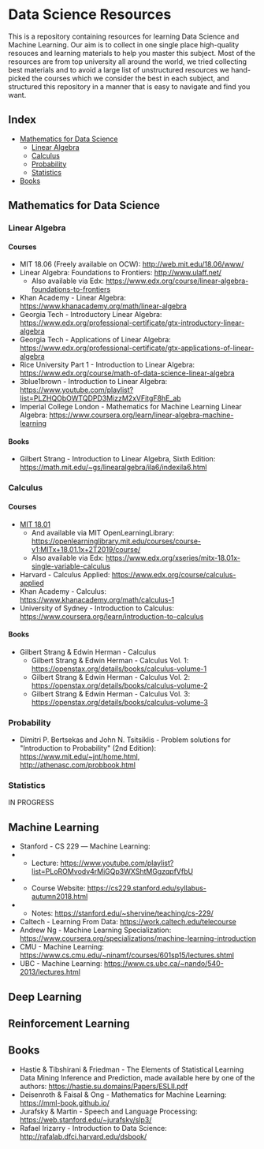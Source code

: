 # Data Science Resources
This is a repository containing resources for learning Data Science and Machine Learning. Our aim is to collect in one single place high-quality resouces and learning materials to help you master this subject. Most of the resources are from top university all around the world, we tried collecting best materials and to avoid a large list of unstructured resources we hand-picked the courses which we consider the best in each subject, and structured this repository in a manner that is easy to navigate and find you want.

## Index
* [Mathematics for Data Science](#mathematics-for-data-science)
  * [Linear Algebra](#linear-algebra)
  * [Calculus](#calculus)
  * [Probability](#probability)
  * [Statistics](#statistics)
* [Books](#books)


## Mathematics for Data Science
### Linear Algebra
#### Courses
* MIT 18.06 (Freely available on OCW): http://web.mit.edu/18.06/www/
* Linear Algebra: Foundations to Frontiers: http://www.ulaff.net/
  * Also available via Edx: https://www.edx.org/course/linear-algebra-foundations-to-frontiers
* Khan Academy - Linear Algebra: https://www.khanacademy.org/math/linear-algebra
* Georgia Tech - Introductory Linear Algebra: https://www.edx.org/professional-certificate/gtx-introductory-linear-algebra
* Georgia Tech - Applications of Linear Algebra: https://www.edx.org/professional-certificate/gtx-applications-of-linear-algebra
* Rice University Part 1 - Introduction to Linear Algebra: https://www.edx.org/course/math-of-data-science-linear-algebra
* 3blue1brown - Introduction to Linear Algebra: https://www.youtube.com/playlist?list=PLZHQObOWTQDPD3MizzM2xVFitgF8hE_ab
* Imperial College London - Mathematics for Machine Learning Linear Algebra: https://www.coursera.org/learn/linear-algebra-machine-learning
#### Books
* Gilbert Strang - Introduction to Linear Algebra, Sixth Edition: https://math.mit.edu/~gs/linearalgebra/ila6/indexila6.html

### Calculus
#### Courses
* [MIT 18.01](https://ocw.mit.edu/courses/18-01-single-variable-calculus-fall-2006 "MIT OCW")
  * And available via MIT OpenLearningLibrary: https://openlearninglibrary.mit.edu/courses/course-v1:MITx+18.01.1x+2T2019/course/
  * Also available via Edx: https://www.edx.org/xseries/mitx-18.01x-single-variable-calculus
* Harvard - Calculus Applied: https://www.edx.org/course/calculus-applied
* Khan Academy - Calculus: https://www.khanacademy.org/math/calculus-1
* University of Sydney - Introduction to Calculus: https://www.coursera.org/learn/introduction-to-calculus
#### Books
* Gilbert Strang & Edwin Herman - Calculus
  * Gilbert Strang & Edwin Herman - Calculus Vol. 1: https://openstax.org/details/books/calculus-volume-1
  * Gilbert Strang & Edwin Herman - Calculus Vol. 2: https://openstax.org/details/books/calculus-volume-2
  * Gilbert Strang & Edwin Herman - Calculus Vol. 3: https://openstax.org/details/books/calculus-volume-3

### Probability 

* Dimitri P. Bertsekas and John N. Tsitsiklis - 
Problem solutions for "Introduction to Probability" (2nd Edition):
https://www.mit.edu/~jnt/home.html, 
http://athenasc.com/probbook.html


### Statistics
IN PROGRESS

## Machine Learning
* Stanford - CS 229 ― Machine Learning:
* * Lecture: https://www.youtube.com/playlist?list=PLoROMvodv4rMiGQp3WXShtMGgzqpfVfbU
* * Course Website: https://cs229.stanford.edu/syllabus-autumn2018.html
* * Notes: https://stanford.edu/~shervine/teaching/cs-229/
* Caltech - Learning From Data: https://work.caltech.edu/telecourse
* Andrew Ng - Machine Learning Specialization: https://www.coursera.org/specializations/machine-learning-introduction
* CMU - Machine Learning: https://www.cs.cmu.edu/~ninamf/courses/601sp15/lectures.shtml
* UBC - Machine Learning: https://www.cs.ubc.ca/~nando/540-2013/lectures.html




## Deep Learning 

## Reinforcement Learning

## Books
* Hastie & Tibshirani & Friedman - The Elements of Statistical Learning Data Mining Inference and Prediction, made available here by one of the authors: https://hastie.su.domains/Papers/ESLII.pdf
* Deisenroth & Faisal & Ong - Mathematics for Machine Learning: https://mml-book.github.io/
* Jurafsky & Martin - Speech and Language Processing: https://web.stanford.edu/~jurafsky/slp3/
* Rafael Irizarry - Introduction to Data Science: http://rafalab.dfci.harvard.edu/dsbook/

